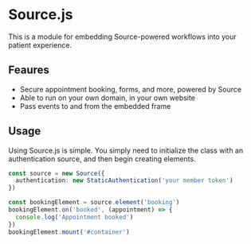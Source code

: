 # Source.js

This is a module for embedding Source-powered workflows into your patient experience.

## Feaures

- Secure appointment booking, forms, and more, powered by Source
- Able to run on your own domain, in your own website
- Pass events to and from the embedded frame

## Usage

Using Source.js is simple. You simply need to initialize the class with an authentication source, and then begin creating elements.

```typescript
const source = new Source({
  authentication: new StaticAuthentication('your member token')
})

const bookingElement = source.element('booking')
bookingElement.on('booked', (appointment) => {
  console.log('Appointment booked')
})
bookingElement.mount('#container')
```

